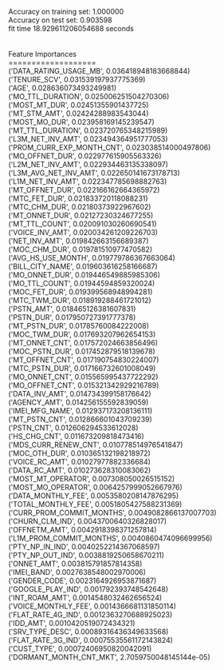 Accuracy on training set: 1.000000<br>Accuracy on test set: 0.903598<br>fit time 18.929611206054688 seconds<br><br><br>Feature Importances<br>===================<br>('DATA_RATING_USAGE_MB', 0.036418948183668844)<br>('TENURE_SCV', 0.031539197937775369)<br>('AGE', 0.028636073493249981)<br>('MO_TTL_DURATION', 0.025006251504270306)<br>('MOST_MT_DUR', 0.02451355901437725)<br>('MT_STM_AMT', 0.02424288983543044)<br>('MOST_MO_DUR', 0.023958169145239547)<br>('MT_TTL_DURATION', 0.023720765348215989)<br>('L3M_NET_INV_AMT', 0.023494364951777053)<br>('PROM_CURR_EXP_MONTH_CNT', 0.023038514000497806)<br>('MO_OFFNET_DUR', 0.022977615905563326)<br>('L2M_NET_INV_AMT', 0.022934463135338097)<br>('L3M_AVG_NET_INV_AMT', 0.022650141673178713)<br>('L1M_NET_INV_AMT', 0.022347785698882763)<br>('MT_OFFNET_DUR', 0.022166162664365972)<br>('MTC_FET_DUR', 0.021833720118088231)<br>('MTC_CHM_DUR', 0.02180373922967602)<br>('MT_ONNET_DUR', 0.02127230324677255)<br>('MT_TTL_COUNT', 0.020091030260690541)<br>('VOICE_INV_AMT', 0.020034261209226703)<br>('NET_INV_AMT', 0.019842663156689387)<br>('MOC_CHM_DUR', 0.019781510977470582)<br>('AVG_HS_USE_MONTH', 0.019779786367663064)<br>('BILL_CITY_NAME', 0.019603616258166687)<br>('MO_ONNET_DUR', 0.019446549885985306)<br>('MO_TTL_COUNT', 0.01944594859320024)<br>('MOC_FET_DUR', 0.019399568948994281)<br>('MTC_TWM_DUR', 0.018919288461721012)<br>('PSTN_AMT', 0.018465126381607831)<br>('PSTN_DUR', 0.017950727391777378)<br>('MT_PSTN_DUR', 0.01785760084222008)<br>('MOC_TWM_DUR', 0.017693207962654153)<br>('MT_ONNET_CNT', 0.017572024663856496)<br>('MOC_PSTN_DUR', 0.017452879518139678)<br>('MT_OFFNET_CNT', 0.017190754830224007)<br>('MTC_PSTN_DUR', 0.017166732601008049)<br>('MO_ONNET_CNT', 0.015565995437722292)<br>('MO_OFFNET_CNT', 0.015321342929216789)<br>('DATA_INV_AMT', 0.014734399158176642)<br>('AGENCY_AMT', 0.014256155592839059)<br>('IMEI_MFG_NAME', 0.012937173208136111)<br>('MT_PSTN_CNT', 0.012866601043709239)<br>('PSTN_CNT', 0.012606294533612028)<br>('HS_CHG_CNT', 0.011673209818473416)<br>('MDS_CURR_RENEW_CNT', 0.010778514976541847)<br>('MOC_OTH_DUR', 0.010365132198218972)<br>('VOICE_RC_AMT', 0.01027977882336684)<br>('DATA_RC_AMT', 0.010273628310083062)<br>('MOST_MT_OPERATOR', 0.007308050026515152)<br>('MOST_MO_OPERATOR', 0.0064257999052667976)<br>('DATA_MONTHLY_FEE', 0.0053580208147876295)<br>('TOTAL_MONTHLY_FEE', 0.0051805427588231369)<br>('CURR_PROM_COMMIT_MONTHS', 0.0049082866137007703)<br>('CHURN_CLM_IND', 0.0043700640326828017)<br>('OFFNETM_AMT', 0.0042918398371257814)<br>('L1M_PROM_COMMIT_MONTHS', 0.0040860474096699956)<br>('PTY_NP_IN_IND', 0.0040252214367068597)<br>('PTY_NP_OUT_IND', 0.0038819250658670211)<br>('ONNET_AMT', 0.003815791857814358)<br>('IMEI_BAND', 0.0027638548002970006)<br>('GENDER_CODE', 0.0023164926953871687)<br>('GOOGLE_PLAY_IND', 0.001792393748542648)<br>('INT_ROAM_AMT', 0.0014548032462656524)<br>('VOICE_MONTHLY_FEE', 0.0014366681131850114)<br>('FLAT_RATE_4G_IND', 0.0012363270688925023)<br>('IDD_AMT', 0.0010420519072434321)<br>('SRV_TYPE_DESC', 0.00089316436349633568)<br>('FLAT_RATE_3G_IND', 0.00075535561172143824)<br>('CUST_TYPE', 0.00072406950820042091)<br>('DORMANT_MONTH_CNT_MKT', 2.7059750048145144e-05)<br>